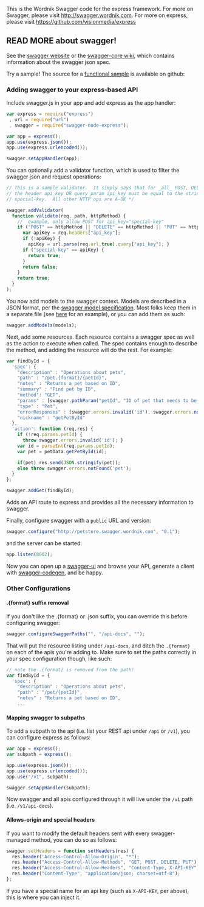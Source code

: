 This is the Wordnik Swagger code for the express framework.  For more on Swagger, please visit http://swagger.wordnik.com.  For more on express, please visit https://github.com/visionmedia/express

## READ MORE about swagger!

See the [swagger website](http://swagger.wordnik.com) or the [swagger-core wiki](https://github.com/wordnik/swagger-core/wiki), which contains information about the swagger json spec.

Try a sample!  The source for a [functional sample](https://github.com/wordnik/swagger-node-express/blob/master/SAMPLE.md) is available on github:



### Adding swagger to your express-based API

Include swagger.js in your app and add express as the app handler:

```js
var express = require("express")
 , url = require("url")
 , swagger = require("swagger-node-express");

var app = express();
app.use(express.json());
app.use(express.urlencoded());

swagger.setAppHandler(app);
```

You can optionally add a validator function, which is used to filter the swagger json and request operations:

```js
// This is a sample validator.  It simply says that for _all_ POST, DELETE, PUT  methods, 
// the header api_key OR query param api_key must be equal to the string literal 
// special-key.  All other HTTP ops are A-OK */

swagger.addValidator(
  function validate(req, path, httpMethod) {
    //  example, only allow POST for api_key="special-key"
    if ("POST" == httpMethod || "DELETE" == httpMethod || "PUT" == httpMethod) {
      var apiKey = req.headers["api_key"];
      if (!apiKey) {
        apiKey = url.parse(req.url,true).query["api_key"]; }
      if ("special-key" == apiKey) {
        return true; 
      }
      return false;
    }
    return true;
  }
);

```

You now add models to the swagger context.  Models are described in a JSON format, per the [swagger model specification](https://github.com/wordnik/swagger-core/wiki/Datatypes).  Most folks keep them in a separate file (see [here](https://github.com/wordnik/swagger-node-express/blob/master/Apps/petstore/models.js) for an example), or you can add them as such:

```js
swagger.addModels(models);

```

Next, add some resources.  Each resource contains a swagger spec as well as the action to execute when called.  The spec contains enough to describe the method, and adding the resource will do the rest.  For example:


```js
var findById = {
  'spec': {
    "description" : "Operations about pets",
    "path" : "/pet.{format}/{petId}",
    "notes" : "Returns a pet based on ID",
    "summary" : "Find pet by ID",
    "method": "GET",
    "params" : [swagger.pathParam("petId", "ID of pet that needs to be fetched", "string")],
    "type" : "Pet",
    "errorResponses" : [swagger.errors.invalid('id'), swagger.errors.notFound('pet')],
    "nickname" : "getPetById"
  },
  'action': function (req,res) {
    if (!req.params.petId) {
      throw swagger.errors.invalid('id'); }
    var id = parseInt(req.params.petId);
    var pet = petData.getPetById(id);

    if(pet) res.send(JSON.stringify(pet));
    else throw swagger.errors.notFound('pet');
  }
};

swagger.addGet(findById);

```

Adds an API route to express and provides all the necessary information to swagger.

Finally, configure swagger with a `public` URL and version:

```js
swagger.configure("http://petstore.swagger.wordnik.com", "0.1");
```

and the server can be started:

```js
app.listen(8002);
```

Now you can open up a [swagger-ui](https://github.com/wordnik/swagger-ui) and browse your API, generate a client with [swagger-codegen](https://github.com/wordnik/swagger-codegen), and be happy.


### Other Configurations

#### .{format} suffix removal

If you don't like the .{format} or .json suffix, you can override this before configuring swagger:

```js
swagger.configureSwaggerPaths("", "/api-docs", "");
```

That will put the resource listing under `/api-docs`, and ditch the `.{format}` on each of the apis you're adding to.  Make sure to set the paths correctly in your spec configuration though, like such:

```js
// note the .{format} is removed from the path!
var findById = {
  'spec': {
    "description" : "Operations about pets",
    "path" : "/pet/{petId}",
    "notes" : "Returns a pet based on ID",
    ...
```

#### Mapping swagger to subpaths

To add a subpath to the api (i.e. list your REST api under `/api` or `/v1`), you can configure express as follows:

```js
var app = express();
var subpath = express();

app.use(express.json());
app.use(express.urlencoded());
app.use("/v1", subpath);

swagger.setAppHandler(subpath);
```

Now swagger and all apis configured through it will live under the `/v1` path (i.e. `/v1/api-docs`).

#### Allows-origin and special headers

If you want to modify the default headers sent with every swagger-managed method, you can do so as follows:

```js
swagger.setHeaders = function setHeaders(res) {
  res.header('Access-Control-Allow-Origin', "*");
  res.header("Access-Control-Allow-Methods", "GET, POST, DELETE, PUT");
  res.header("Access-Control-Allow-Headers", "Content-Type, X-API-KEY");
  res.header("Content-Type", "application/json; charset=utf-8");
};
```
If you have a special name for an api key (such as `X-API-KEY`, per above), this is where you can inject it.
